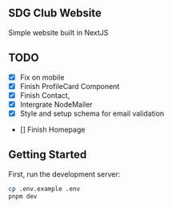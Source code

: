 ## SDG Club Website
Simple website built in NextJS

## TODO
- [x] Fix on mobile
- [x] Finish ProfileCard Component
- [x] Finish Contact,
- [x] Intergrate NodeMailer
- [x] Style and setup schema for email validation
- [] Finish Homepage
## Getting Started

First, run the development server:

```bash
cp .env.example .env
pnpm dev
```
